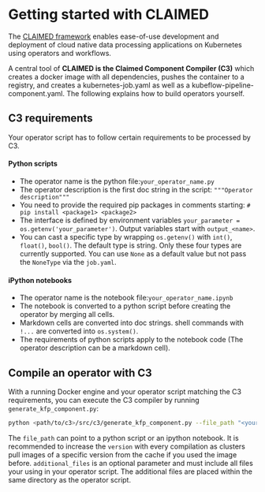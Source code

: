 # Getting started with CLAIMED

The [CLAIMED framework](https://github.com/claimed-framework) enables ease-of-use development and deployment of cloud native data processing applications on Kubernetes using operators and workflows.  

A central tool of **CLAIMED is the Claimed Component Compiler (C3)** which creates a docker image with all dependencies, pushes the container to a registry, and creates a kubernetes-job.yaml as well as a kubeflow-pipeline-component.yaml.
The following explains how to build operators yourself.

## C3 requirements

Your operator script has to follow certain requirements to be processed by C3.

#### Python scripts

- The operator name is the python file:`your_operator_name.py`
- The operator description is the first doc string in the script: `"""Operator description"""`
- You need to provide the required pip packages in comments starting: `# pip install <package1> <package2>`
- The interface is defined by environment variables `your_parameter = os.getenv('your_parameter')`. Output variables start with `output_<name>`.
- You can cast a specific type by wrapping `os.getenv()` with `int()`, `float()`, `bool()`. The default type is string. Only these four types are currently supported. You can use `None` as a default value but not pass the `NoneType` via the `job.yaml`.

#### iPython notebooks

- The operator name is the notebook file:`your_operator_name.ipynb`
- The notebook is converted to a python script before creating the operator by merging all cells. 
- Markdown cells are converted into doc strings. shell commands with `!...` are converted into `os.system()`.
- The requirements of python scripts apply to the notebook code (The operator description can be a markdown cell).

## Compile an operator with C3

With a running Docker engine and your operator script matching the C3 requirements, you can execute the C3 compiler by running `generate_kfp_component.py`:

```sh
python <path/to/c3>/src/c3/generate_kfp_component.py --file_path "<your-operator-script>.py" --version "X.X" --repository "us.icr.io/<namespace>" --additional_files "[file1,file2]"     
```

The `file_path` can point to a python script or an ipython notebook. It is recommended to increase the `version` with every compilation as clusters pull images of a specific version from the cache if you used the image before.
`additional_files` is an optional parameter and must include all files your using in your operator script. The additional files are placed within the same directory as the operator script. 

